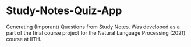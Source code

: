 # Study-Notes-Quiz-App

Generating (Imporant) Questions from Study Notes. Was developed as a part of the final course project for the Natural Language Processing (2021) course at IITH. 
